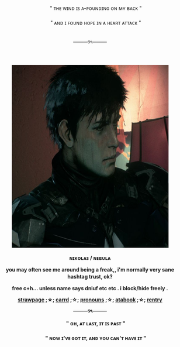 <div align='center'> 
  <b> 　　 </b>
" ᴛʜᴇ ᴡɪɴᴅ ɪꜱ ᴀ-ᴘᴏᴜɴᴅɪɴɢ ᴏɴ ᴍʏ ʙᴀᴄᴋ "
   <br>　　<br>


<div align='center'> 
  <b> 　　 </b>
" ᴀɴᴅ ɪ ꜰᴏᴜɴᴅ ʜᴏᴘᴇ ɪɴ ᴀ ʜᴇᴀʀᴛ ᴀᴛᴛᴀᴄᴋ "
<div align='center'> 
  <b> 　　 </b>

────୨ৎ────
<div align='center'> 
  <b> 　　 </b>
   <br>　　<br>

<img width="429" height="500" alt="Arkham Knight Jason" src="Jason Todd _ Arkham Knight.jpg" />
  <b> 　　 </b>

<b> ɴɪᴋᴏʟᴀꜱ / ɴᴇʙᴜʟᴀ  <br>

you may often see me around being a freak,, i'm normally very sane hashtag trust, ok?
  <b> 　　 </b>

free c+h... unless name says dniuf etc etc . i block/hide freely .

<a href="https://wallys4.straw.page">strawpage</a> ;☆; <a href="https://astrophlles.carrd.co">carrd</a> ;☆; <a href="https://pronouns.cc/@astrophlled">pronouns</a> ;☆; <a href="https://astrowestt.atabook.org">atabook<a/> ;☆; <a href="https://rentry.co/astrophlle">rentry<a/>

────୨ৎ────
<div align='center'> 
  <b> 　　 </b>
" ᴏʜ, ᴀᴛ ʟᴀꜱᴛ, ɪᴛ ɪꜱ ᴘᴀꜱᴛ "
   <br>　　<br>

<div align='center'> 
  <b> 　　 </b>
" ɴᴏᴡ ɪ'ᴠᴇ ɢᴏᴛ ɪᴛ, ᴀɴᴅ ʏᴏᴜ ᴄᴀɴ'ᴛ ʜᴀᴠᴇ ɪᴛ "
